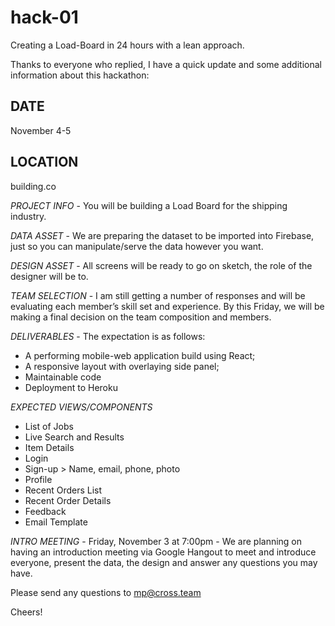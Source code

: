 # hack-01
Creating a Load-Board in 24 hours with a lean approach.

Thanks to everyone who replied, I have a quick update and some additional information about this hackathon:

## DATE
November 4-5  

## LOCATION
building.co

*PROJECT INFO* - You will be building a Load Board for the shipping industry. 

*DATA ASSET* - We are preparing the dataset to be imported into Firebase, just so you can manipulate/serve the data however you want.

*DESIGN ASSET* - All screens will be ready to go on sketch, the role of the designer will be to.

*TEAM SELECTION* - I am still getting a number of responses and will be evaluating each member’s skill set and experience. By this Friday, we will be making a final decision on the team composition and members. 

*DELIVERABLES* - The expectation is as follows:

 - A performing mobile-web application build using React;
 - A responsive layout with overlaying side panel;
 - Maintainable code
 - Deployment to Heroku

*EXPECTED VIEWS/COMPONENTS*
 - List of Jobs
 - Live Search and Results 
 - Item Details
 - Login
 - Sign-up > Name, email, phone, photo
 - Profile
 - Recent Orders List
 - Recent Order Details
 - Feedback
 - Email Template

*INTRO MEETING* - Friday, November 3 at 7:00pm - We are planning on having an introduction meeting via Google Hangout to meet and introduce everyone, present the data, the design and answer any questions you may have.

Please send any questions to mp@cross.team

Cheers!
